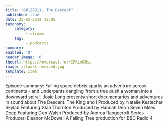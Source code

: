 ```yaml
---
title: "&#127911; The Descent"
published: true
date: 25-03-2019 18:05
taxonomy:
    category:
         - stream
    tag:
         - podcasts
summary:
enabled: '0'
header_image: '0'
theurl: https://overcast.fm/+IPRLmKHss
image: artwork-resized.jpg
template: item
---
```

 
Episode summary: Falling space debris sparks an adventure across continents - and underpants dangling from a tree push a woman into a downward spiral. Josie Long presents short documentaries and adventures in sound about The Descent. The King and I Produced by Natalie Kestecher Skylab Featuring Stan Thornton Produced by Hannah Dean Seven Miles Deep Featuring Don Walsh Produced by Andrea Rangecroft Series Producer: Eleanor McDowall A Falling Tree production for BBC Radio 4

